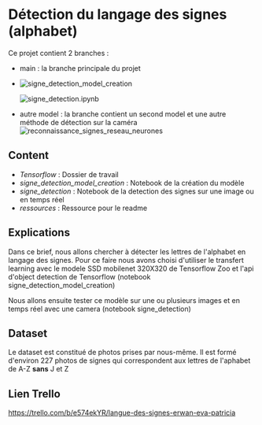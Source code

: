 # Détection du langage des signes (alphabet)

Ce projet contient 2 branches : 
* main : la branche principale du projet 
* 
   ![signe_detection_model_creation](signe_detection_model_creation.ipynb)
   
   ![signe_detection.ipynb](signe_detection.ipynb)
 
* autre model : la branche contient un second model et une autre méthode de détection sur la caméra 
![reconnaissance_signes_reseau_neurones](reconnaissance_signes_reseau_neurones.ipynb)


## Content
* _Tensorflow_ : Dossier de travail
* _signe_detection_model_creation_ : Notebook de la création du modèle
* _signe_detection_ : Notebook de la detection des signes sur une image ou en temps réel
* _ressources_ : Ressource pour le readme

## Explications

Dans ce brief,  nous allons chercher à détecter les lettres de l'alphabet en langage des signes.
Pour ce faire nous avons choisi d'utiliser le transfert learning avec le modele SSD mobilenet 320X320 de Tensorflow Zoo et l'api d'object detection de Tensorflow (notebook signe_detection_model_creation)

Nous allons ensuite tester ce modèle sur une ou plusieurs images et en temps réel avec une camera (notebook signe_detection)

## Dataset 
Le dataset est constitué de photos prises par nous-même.
Il est formé d'environ 227 photos de signes qui correspondent aux lettres de l'aphabet de A-Z __sans__ J et Z


## Lien Trello

https://trello.com/b/e574ekYR/langue-des-signes-erwan-eva-patricia

